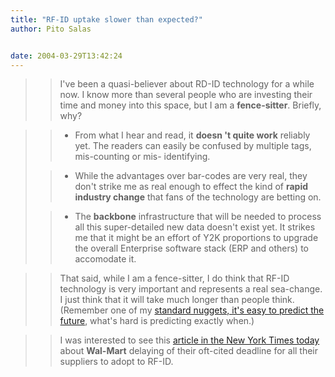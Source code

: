 ```yaml
---
title: "RF-ID uptake slower than expected?"
author: Pito Salas


date: 2004-03-29T13:42:24
---
```



>>

>> I've been a quasi-believer about RD-ID technology for a while now. I know
more than several people who are investing their time and money into this
space, but I am a **fence-sitter**. Briefly, why?

>>

>>  
>
>>

>>  
>
>>   * From what I hear and read, it **doesn 't quite work** reliably yet. The
readers can easily be confused by multiple tags, mis-counting or mis-
identifying.  
>
>>   * While the advantages over bar-codes are very real, they don't strike me
as real enough to effect the kind of **rapid industry change** that fans of
the technology are betting on.  
>
>>   * The **backbone** infrastructure that will be needed to process all this
super-detailed new data doesn't exist yet. It strikes me that it might be an
effort of Y2K proportions to upgrade the overall Enterprise software stack
(ERP and others) to accomodate it.

>>

  
>
>>

>> That said, while I am a fence-sitter, I do think that RF-ID technology is
very important and represents a real sea-change. I just think that it will
take much longer than people think.(Remember one of my [standard nuggets, it's
easy to predict the future](</2004/01/09.html>), what's hard is predicting
exactly when.)

>>

>>  
>
>>

>> I was interested to see this [article in the New York Times
today](<http://www.nytimes.com/2004/03/29/technology/29radio.html>) about
**Wal-Mart** delaying of their oft-cited deadline for all their suppliers to
adopt to RF-ID.


